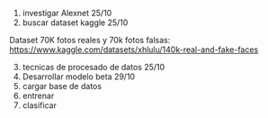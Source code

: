1. investigar Alexnet 25/10
2. buscar dataset kaggle 25/10

Dataset 70K fotos reales y 70k fotos falsas: https://www.kaggle.com/datasets/xhlulu/140k-real-and-fake-faces


3. tecnicas de procesado de datos 25/10
4. Desarrollar modelo beta 29/10
5. cargar base de datos
6. entrenar
7. clasificar
